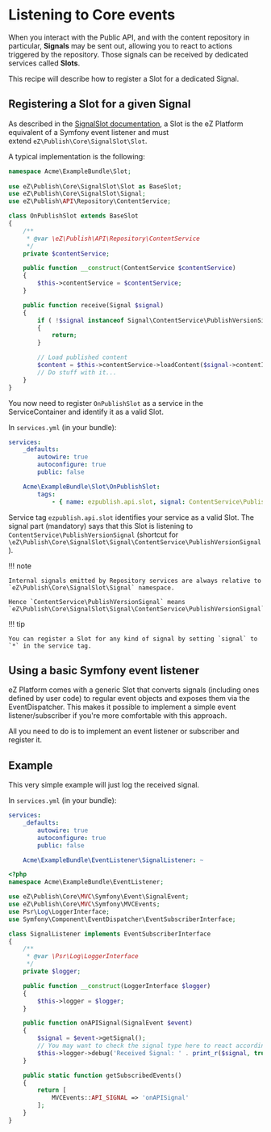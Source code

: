 # Listening to Core events

When you interact with the Public API, and with the content repository in particular, **Signals** may be sent out,
allowing you to react to actions triggered by the repository.
Those signals can be received by dedicated services called **Slots**.

This recipe will describe how to register a Slot for a dedicated Signal.

## Registering a Slot for a given Signal

As described in the [SignalSlot documentation](../guide/signalslots.md),
a Slot is the eZ Platform equivalent of a Symfony event listener and must extend `eZ\Publish\Core\SignalSlot\Slot`.

A typical implementation is the following:

``` php
namespace Acme\ExampleBundle\Slot;
 
use eZ\Publish\Core\SignalSlot\Slot as BaseSlot;
use eZ\Publish\Core\SignalSlot\Signal;
use eZ\Publish\API\Repository\ContentService;

class OnPublishSlot extends BaseSlot
{
    /**
     * @var \eZ\Publish\API\Repository\ContentService
     */
    private $contentService;

    public function __construct(ContentService $contentService)
    {
        $this->contentService = $contentService;
    }

    public function receive(Signal $signal)
    {
        if ( !$signal instanceof Signal\ContentService\PublishVersionSignal )
        {
            return;
        }

        // Load published content
        $content = $this->contentService->loadContent($signal->contentId, null, $signal->versionNo);
        // Do stuff with it...
    }
}
```

You now need to register `OnPublishSlot` as a service in the ServiceContainer and identify it as a valid Slot.

In `services.yml` (in your bundle):

``` yaml
services:
    _defaults:
        autowire: true
        autoconfigure: true
        public: false

    Acme\ExampleBundle\Slot\OnPublishSlot:
        tags:
            - { name: ezpublish.api.slot, signal: ContentService\PublishVersionSignal }
```

Service tag `ezpublish.api.slot` identifies your service as a valid Slot.
The signal part (mandatory) says that this Slot is listening to `ContentService\PublishVersionSignal`
(shortcut for `\eZ\Publish\Core\SignalSlot\Signal\ContentService\PublishVersionSignal`).

!!! note

    Internal signals emitted by Repository services are always relative to `eZ\Publish\Core\SignalSlot\Signal` namespace.

    Hence `ContentService\PublishVersionSignal` means `eZ\Publish\Core\SignalSlot\Signal\ContentService\PublishVersionSignal`.

!!! tip

    You can register a Slot for any kind of signal by setting `signal` to `*` in the service tag.

## Using a basic Symfony event listener

eZ Platform comes with a generic Slot that converts signals (including ones defined by user code)
to regular event objects and exposes them via the EventDispatcher.
This makes it possible to implement a simple event listener/subscriber if you're more comfortable with this approach.

All you need to do is to implement an event listener or subscriber and register it.

## Example

This very simple example will just log the received signal.

In `services.yml` (in your bundle):

``` yaml
services:
    _defaults:
        autowire: true
        autoconfigure: true
        public: false

    Acme\ExampleBundle\EventListener\SignalListener: ~
```

``` php
<?php
namespace Acme\ExampleBundle\EventListener;

use eZ\Publish\Core\MVC\Symfony\Event\SignalEvent;
use eZ\Publish\Core\MVC\Symfony\MVCEvents;
use Psr\Log\LoggerInterface;
use Symfony\Component\EventDispatcher\EventSubscriberInterface;

class SignalListener implements EventSubscriberInterface
{
    /**
     * @var \Psr\Log\LoggerInterface
     */
    private $logger;

    public function __construct(LoggerInterface $logger)
    {
        $this->logger = $logger;
    }

    public function onAPISignal(SignalEvent $event)
    {
        $signal = $event->getSignal();
        // You may want to check the signal type here to react accordingly
        $this->logger->debug('Received Signal: ' . print_r($signal, true));
    }

    public static function getSubscribedEvents()
    {
        return [
            MVCEvents::API_SIGNAL => 'onAPISignal'
        ];
    }
}
```
